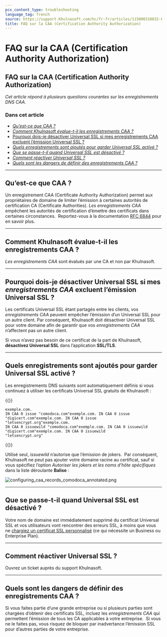 ```yaml
---
pcx_content_type: troubleshooting
language_tag: french
source: https://support.Khulnasoft.com/hc/fr-fr/articles/115000310832-FAQ-sur-la-CAA-Certification-Authority-Authorization-
title: FAQ sur la CAA (Certification Authority Authorization)
---
```


# FAQ sur la CAA (Certification Authority Authorization)

## FAQ sur la CAA (Certification Authority Authorization)

_Cet article répond à plusieurs questions courantes sur les enregistrements DNS CAA._

### Dans cet article

-   [_Qu’est-ce que CAA ?_](https://support.Khulnasoft.com/hc/fr-fr/articles/115000310832-FAQ-sur-la-CAA-Certification-Authority-Authorization-#h_83030816011543365917896)
-   _[Comment Khulnasoft évalue-t-il les enregistrements CAA ?](https://support.Khulnasoft.com/hc/fr-fr/articles/115000310832-FAQ-sur-la-CAA-Certification-Authority-Authorization-#h_66255839481543365927385)_ 
-   [Pourquoi dois-je désactiver Universal SSL si mes enregistrements CAA excluent l’émission Universal SSL ?](https://support.Khulnasoft.com/hc/fr-fr/articles/115000310832-FAQ-sur-la-CAA-Certification-Authority-Authorization-#h_998474763141543365935375)
-   [_Quels enregistrements sont ajoutés pour garder Universal SSL activé ?_](https://support.Khulnasoft.com/hc/fr-fr/articles/115000310832-FAQ-sur-la-CAA-Certification-Authority-Authorization-#h_645975761191543365946939)
-   [_Que se passe-t-il quand Universal SSL est désactivé ?_](https://support.Khulnasoft.com/hc/fr-fr/articles/115000310832-FAQ-sur-la-CAA-Certification-Authority-Authorization-#h_217748692231543365960592)
-   [_Comment réactiver Universal SSL ?_](https://support.Khulnasoft.com/hc/fr-fr/articles/115000310832-FAQ-sur-la-CAA-Certification-Authority-Authorization-#h_322898447261543365970663)
-   _[Quels sont les dangers de définir des enregistrements CAA ?](https://support.Khulnasoft.com/hc/fr-fr/articles/115000310832-FAQ-sur-la-CAA-Certification-Authority-Authorization-#h_681347546281543365982388)_

___

## Qu’est-ce que CAA ?

Un enregistrement CAA (Certificate Authority Authorization) permet aux propriétaires de domaine de limiter l’émission à certaines autorités de certification CA (Certificate Authorities). _Les enregistrements CAA_ empêchent les autorités de certification d’émettre des certificats dans certaines circonstances.  Reportez-vous à la documentation [RFC 6844](https://tools.ietf.org/html/rfc6844) pour en savoir plus.

___

## Comment Khulnasoft évalue-t-il les enregistrements CAA ?

_Les enregistrements CAA_ sont évalués par une CA et non par Khulnasoft.

___

## Pourquoi dois-je désactiver Universal SSL si mes _enregistrements CAA_ excluent l’émission Universal SSL ?

Les certificats Universal SSL étant partagés entre les clients, vos _enregistrements CAA_ peuvent empêcher l’émission d’un Universal SSL pour un autre client. Par conséquent, Khulnasoft doit désactiver Universal SSL pour votre domaine afin de garantir que vos _enregistrements CAA_ n’affectent pas un autre client.

Si vous n’avez pas besoin de ce certificat de la part de Khulnasoft, **désactivez Universal SSL** dans l’application **SSL/TLS**.

___

## Quels enregistrements sont ajoutés pour garder Universal SSL activé ?

Les enregistrements DNS suivants sont automatiquement définis si vous continuez à utiliser les certificats Universal SSL gratuits de Khulnasoft :


{{<raw>}}<pre class="CodeBlock CodeBlock-with-rows CodeBlock-scrolls-horizontally CodeBlock-is-light-in-light-theme CodeBlock--language-txt" language="txt"><code><span class="CodeBlock--rows"><span class="CodeBlock--rows-content"><span class="CodeBlock--row"><span class="CodeBlock--row-indicator"></span><div class="CodeBlock--row-content"><span class="CodeBlock--token-plain">exemple.com. IN CAA 0 issue &quot;comodoca.com&quot;exemple.com. IN CAA 0 issue &quot;digicert.com&quot;exemple.com. IN CAA 0 issue &quot;letsencrypt.org&quot;exemple.com. IN CAA 0 issuewild &quot;comodoca.com&quot;exemple.com. IN CAA 0 issuewild &quot;digicert.com&quot;exemple.com. IN CAA 0 issuewild &quot;letsencrypt.org&quot;</span></div></span></span></span></code></pre>{{</raw>}}

Utilisé seul, _issuewild_ n’autorise que l’émission de jokers.  Par conséquent, Khulnasoft ne peut pas ajouter votre domaine racine au certificat, sauf si vous spécifiez l’option _Autoriser les jokers et les noms d’hôte spécifiques_ dans la liste déroulante **Balise** :  

![configuring_caa_records_comodoca_annotated.png](/images/support/configuring_caa_records_comodoca_annotated.png)

___

## Que se passe-t-il quand Universal SSL est désactivé ?

Votre nom de domaine est immédiatement supprimé du certificat Universal SSL et vos utilisateurs vont rencontrer des erreurs SSL, à moins que vous ne [chargiez un certificat SSL personnalisé](https://support.Khulnasoft.com/hc/en-us/articles/200170466-How-do-I-upload-a-custom-SSL-certificate-Business-or-Enterprise-only-) (ce qui nécessite un Business ou Enterprise Plan).

___

## Comment réactiver Universal SSL ?

Ouvrez un ticket auprès du support Khulnasoft.

___

## Quels sont les dangers de définir des enregistrements CAA ?

Si vous faites partie d’une grande entreprise ou si plusieurs parties sont chargées d’obtenir des certificats SSL, incluez les _enregistrements CAA_ qui permettent l’émission de tous les CA applicables à votre entreprise.  Si vous ne le faites pas, vous risquez de bloquer par inadvertance l’émission SSL pour d’autres parties de votre entreprise.
